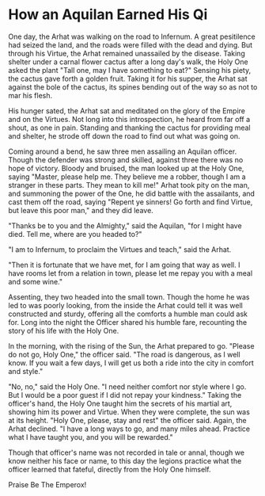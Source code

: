 # How an Aquilan Earned His Qi

One day, the Arhat was walking on the road to Infernum. A great pesitilence had seized the land, and the roads were filled with the dead and dying. But through his Virtue, the Arhat remained unassailed by the disease. Taking shelter under a carnal flower cactus after a long day's walk, the Holy One asked the plant "Tall one, may I have something to eat?" Sensing his piety, the cactus gave forth a golden fruit. Taking it for his supper, the Arhat sat against the bole of the cactus, its spines bending out of the way so as not to mar his flesh.

His hunger sated, the Arhat sat and meditated on the glory of the Empire and on the Virtues. Not long into this introspection, he heard from far off a shout, as one in pain. Standing and thanking the cactus for providing meal and shelter, he strode off down the road to find out what was going on.

Coming around a bend, he saw three men assailing an Aquilan officer. Though the defender was strong and skilled, against three there was no hope of victory. Bloody and bruised, the man looked up at the Holy One, saying "Master, please help me. They believe me a robber, though I am a stranger in these parts. They mean to kill me!" Arhat took pity on the man, and summoning the power of the One, he did battle with the assailants, and cast them off the road, saying "Repent ye sinners! Go forth and find Virtue, but leave this poor man," and they did leave.

"Thanks be to you and the Almighty," said the Aquilan, "for I might have died. Tell me, where are you headed to?"

"I am to Infernum, to proclaim the Virtues and teach," said the Arhat.

"Then it is fortunate that we have met, for I am going that way as well. I have rooms let from a relation in town, please let me repay you with a meal and some wine."

Assenting, they two headed into the small town. Though the home he was led to was poorly looking, from the inside the Arhat could tell it was well constructed and sturdy, offering all the comforts a humble man could ask for. Long into the night the Officer shared his humble fare, recounting the story of his life with the Holy One.

In the morning, with the rising of the Sun, the Arhat prepared to go. "Please do not go, Holy One," the officer said. "The road is dangerous, as I well know. If you wait a few days, I will get us both a ride into the city in comfort and style."

"No, no," said the Holy One. "I need neither comfort nor style where I go. But I would be a poor guest if I did not repay your kindness." Taking the officer's hand, the Holy One taught him the secrets of his martial art, showing him its power and Virtue. When they were complete, the sun was at its height. "Holy One, please, stay and rest" the officer said. Again, the Arhat declined. "I have a long ways to go, and many miles ahead. Practice what I have taught you, and you will be rewarded."

Though that officer's name was not recorded in tale or annal, though we know neither his face or name, to this day the legions practice what the officer learned that fateful, directly from the Holy One himself.

Praise Be The Emperox!